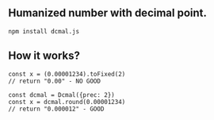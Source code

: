 ## Humanized number with decimal point.

```npm install dcmal.js```

## How it works?


```
const x = (0.00001234).toFixed(2)
// return "0.00" - NO GOOD
```


```
const dcmal = Dcmal({prec: 2})
const x = dcmal.round(0.00001234)
// return "0.000012" - GOOD
```
